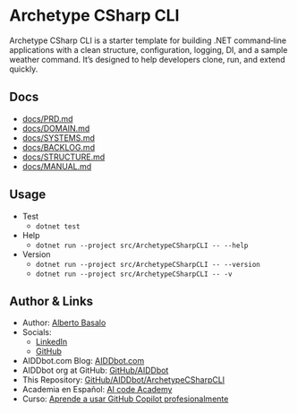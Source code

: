# Archetype CSharp CLI

Archetype CSharp CLI is a starter template for building .NET command‑line applications with a clean structure, configuration, logging, DI, and a sample weather command. It’s designed to help developers clone, run, and extend quickly.


## Docs

- [docs/PRD.md](./docs/PRD.md)
- [docs/DOMAIN.md](./docs/DOMAIN.md)
- [docs/SYSTEMS.md](./docs/SYSTEMS.md)
- [docs/BACKLOG.md](./docs/BACKLOG.md)
- [docs/STRUCTURE.md](./docs/STRUCTURE.md)
- [docs/MANUAL.md](./docs/MANUAL.md)


## Usage
- Test
  - `dotnet test`
- Help
  - `dotnet run --project src/ArchetypeCSharpCLI -- --help`
- Version
  - `dotnet run --project src/ArchetypeCSharpCLI -- --version`
  - `dotnet run --project src/ArchetypeCSharpCLI -- -v`

## Author & Links

- Author: [Alberto Basalo](https://albertobasalo.dev)
- Socials:
  - [LinkedIn](https://www.linkedin.com/in/albertobasalo/)
  - [GitHub](https://github.com/albertobasalo)
- AIDDbot.com Blog: [AIDDbot.com](https://aiddbot.com)
- AIDDbot org at GitHub: [GitHub/AIDDbot](https://github.com/AIDDbot)
- This Repository: [GitHub/AIDDbot/ArchetypeCSharpCLI](https://github.com/AIDDbot/ArchetypeCSharpCLI)
- Academia en Español: [AI code Academy](https://aicode.academy)
- Curso: [Aprende a usar GitHub Copilot profesionalmente](https://aicode.academy/cursos/vs-code-copilot/)

